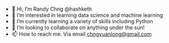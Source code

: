 - 👋 Hi, I’m Randy Chng @hashketh
- 👀 I’m interested in learning data science and machine learning
- 🌱 I’m currently learning a variety of skills including Python
- 💞️ I’m looking to collaborate on anything under the sun!
- 📫 How to reach me. Via email chngyuanlong@gmail.com

<!---
hashketh/hashketh is a ✨ special ✨ repository because its `README.md` (this file) appears on your GitHub profile.
You can click the Preview link to take a look at your changes.
--->
